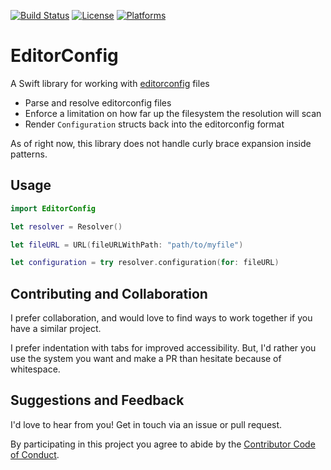 [![Build Status][build status badge]][build status]
[![License][license badge]][license]
[![Platforms][platforms badge]][platforms]

# EditorConfig
A Swift library for working with [editorconfig][editorconfig] files

- Parse and resolve editorconfig files
- Enforce a limitation on how far up the filesystem the resolution will scan
- Render `Configuration` structs back into the editorconfig format

As of right now, this library does not handle curly brace expansion inside patterns.

## Usage

```swift
import EditorConfig

let resolver = Resolver()

let fileURL = URL(fileURLWithPath: "path/to/myfile")

let configuration = try resolver.configuration(for: fileURL)
```

## Contributing and Collaboration

I prefer collaboration, and would love to find ways to work together if you have a similar project.

I prefer indentation with tabs for improved accessibility. But, I'd rather you use the system you want and make a PR than hesitate because of whitespace.

## Suggestions and Feedback

I'd love to hear from you! Get in touch via an issue or pull request.

By participating in this project you agree to abide by the [Contributor Code of Conduct](CODE_OF_CONDUCT.md).

[editorconfig]: https://editorconfig.org
[build status]: https://github.com/ChimeHQ/EditorConfig/actions
[build status badge]: https://github.com/ChimeHQ/EditorConfig/workflows/CI/badge.svg
[license]: https://opensource.org/licenses/BSD-3-Clause
[license badge]: https://img.shields.io/github/license/ChimeHQ/EditorConfig
[platforms]: https://swiftpackageindex.com/ChimeHQ/EditorConfig
[platforms badge]: https://img.shields.io/endpoint?url=https%3A%2F%2Fswiftpackageindex.com%2Fapi%2Fpackages%2FChimeHQ%2FEditorConfig%2Fbadge%3Ftype%3Dplatforms
